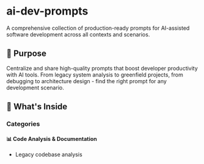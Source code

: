 # ai-dev-prompts

A comprehensive collection of production-ready prompts for AI-assisted software development across all contexts and scenarios.

## 🎯 Purpose

Centralize and share high-quality prompts that boost developer productivity with AI tools. From legacy system analysis to greenfield projects, from debugging to architecture design - find the right prompt for any development scenario.

## 🚀 What's Inside
### Categories
#### 📊 Code Analysis & Documentation
* Legacy codebase analysis